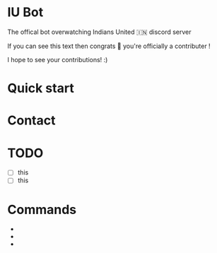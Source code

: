 # IU Bot
The offical bot overwatching Indians United 🇮🇳 discord server

If you can see this text then congrats 🎉 you're officially a contributer !

I hope to see your contributions! :)

# Quick start

# Contact

# TODO

- [ ] this
- [ ] this

# Commands
*
*
*
